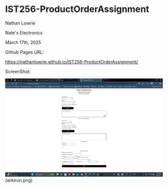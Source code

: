 # IST256-ProductOrderAssignment

Nathan Lowrie

Nate's Electronics

March 17th, 2025

Github Pages URL: 

https://nathanlowrie.github.io/IST256-ProductOrderAssignment/

ScreenShot:

![](screenshot/Screen_product.png)(wikirun.png)